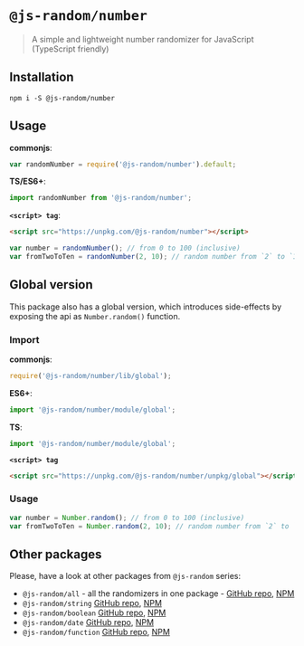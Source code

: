 # `@js-random/number`

> A simple and lightweight number randomizer for JavaScript (TypeScript friendly)

## Installation

```
npm i -S @js-random/number
```

## Usage

**commonjs**:
```js
var randomNumber = require('@js-random/number').default;
```

**TS/ES6+**:
```ts
import randomNumber from '@js-random/number';
```

**`<script> tag`**:
```html
<script src="https://unpkg.com/@js-random/number"></script>
```

```ts
var number = randomNumber(); // from 0 to 100 (inclusive)
var fromTwoToTen = randomNumber(2, 10); // random number from `2` to `10` (inclusive)
```

## Global version

This package also has a global version, which introduces side-effects by exposing the api as `Number.random()` function.

### Import

**commonjs**:
```js
require('@js-random/number/lib/global');
```

**ES6+**:
```ts
import '@js-random/number/module/global';
```

**TS**:
```ts
import '@js-random/number/module/global';
```

**`<script> tag`**
```html
<script src="https://unpkg.com/@js-random/number/unpkg/global"></script>
```

### Usage

```ts
var number = Number.random(); // from 0 to 100 (inclusive)
var fromTwoToTen = Number.random(2, 10); // random number from `2` to `10` (inclusive)
```

## Other packages

Please, have a look at other packages from `@js-random` series:

- `@js-random/all` - all the randomizers in one package - [GitHub repo](https://github.com/Raiondesu/js-random/tree/master/packages/all#readme), [NPM](https://www.npmjs.com/@js-random/string)
- `@js-random/string` [GitHub repo](https://github.com/Raiondesu/js-random/tree/master/packages/string#readme), [NPM](https://www.npmjs.com/@js-random/string)
- `@js-random/boolean` [GitHub repo](https://github.com/Raiondesu/js-random/tree/master/packages/boolean#readme), [NPM](https://www.npmjs.com/@js-random/boolean)
- `@js-random/date` [GitHub repo](https://github.com/Raiondesu/js-random/tree/master/packages/date#readme), [NPM](https://www.npmjs.com/@js-random/date)
- `@js-random/function` [GitHub repo](https://github.com/Raiondesu/js-random/tree/master/packages/function#readme), [NPM](https://www.npmjs.com/@js-random/function)
